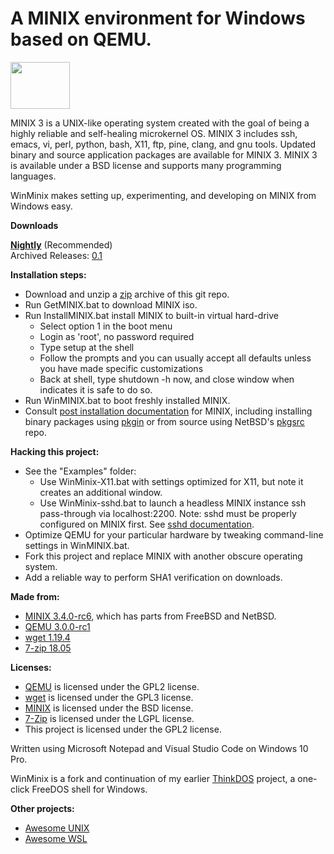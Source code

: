 # A MINIX environment for Windows based on QEMU.

<img src="https://upload.wikimedia.org/wikipedia/commons/f/f0/Rocky_Raccoon_mascot_of_MINIX_3.jpg" height=75 width=95>

MINIX 3 is a UNIX-like operating system created with the goal of being a highly reliable and self-healing microkernel OS. MINIX 3 includes ssh, emacs, vi, perl, python, bash, X11, ftp, pine, clang, and gnu tools. Updated binary and source application packages are available for MINIX 3. MINIX 3 is available under a BSD license and supports many programming languages.

WinMinix makes setting up, experimenting, and developing on MINIX from Windows easy.

**Downloads**

**[Nightly](https://github.com/sirredbeard/WinMinix/archive/master.zip)** (Recommended) <br>
Archived Releases: [0.1](https://github.com/sirredbeard/WinMinix/releases/tag/0.1)

**Installation steps:**
* Download and unzip a [zip](https://github.com/sirredbeard/WinMinix/archive/master.zip) archive of this git repo.
* Run GetMINIX.bat to download MINIX iso.
* Run InstallMINIX.bat install MINIX to built-in virtual hard-drive
    * Select option 1 in the boot menu
    * Login as 'root', no password required
    * Type setup at the shell
    * Follow the prompts and you can usually accept all defaults unless you have made specific customizations
    * Back at shell, type shutdown -h now, and close window when indicates it is safe to do so.
* Run WinMINIX.bat to boot freshly installed MINIX.
* Consult [post installation documentation](https://wiki.minix3.org/doku.php?id=usersguide:postinstallation) for MINIX, including installing binary packages using [pkgin](https://wiki.minix3.org/doku.php?id=usersguide:installingbinarypackages) or from source using NetBSD's [pkgsrc](https://wiki.minix3.org/doku.php?id=usersguide:installingsourcepackages) repo.

**Hacking this project:**
* See the "Examples" folder:
   * Use WinMinix-X11.bat with settings optimized for X11, but note it creates an additional window.
   * Use WinMinix-sshd.bat to launch a headless MINIX instance ssh pass-through via localhost:2200. Note: sshd must be properly 
configured on MINIX first. See [sshd documentation](https://wiki.minix3.org/doku.php?id=usersguide:settingupssh).
* Optimize QEMU for your particular hardware by tweaking command-line settings in WinMINIX.bat.
* Fork this project and replace MINIX with another obscure operating system.
* Add a reliable way to perform SHA1 verification on downloads.

**Made from:**
* [MINIX 3.4.0-rc6](http://download.minix3.org/iso/snapshot/), which has parts from FreeBSD and NetBSD.
* [QEMU 3.0.0-rc1](https://qemu.weilnetz.de/w64/)
* [wget 1.19.4](https://eternallybored.org/misc/wget/)
* [7-zip 18.05](https://www.7-zip.org/)

**Licenses:**
* [QEMU](https://wiki.qemu.org/License) is licensed under the GPL2 license.
* [wget](https://www.gnu.org/software/wget/) is licensed under the GPL3 license.
* [MINIX](https://github.com/minix3/minix/blob/master/LICENSE) is licensed under the BSD license.
* [7-Zip](https://www.7-zip.org/faq.html) is licensed under the LGPL license.
* This project is licensed under the GPL2 license.

Written using Microsoft Notepad and Visual Studio Code on Windows 10 Pro.

WinMinix is a fork and continuation of my earlier [ThinkDOS](https://github.com/sirredbeard/ThinkDOS) project, a one-click FreeDOS shell for Windows.

**Other projects:**
* [Awesome UNIX](https://github.com/sirredbeard/Awesome-UNIX)
* [Awesome WSL](https://github.com/sirredbeard/Awesome-WSL)
